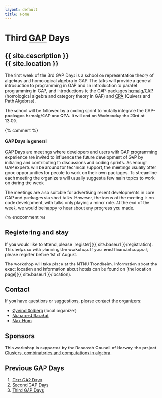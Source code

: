 ```yaml
---
layout: default
title: Home
---
```


# Third [GAP](http://www.gap-system.org/) Days
## {{ site.description }}<br> {{ site.location }}

The first week of the 3rd GAP Days is a school on representation
theory of algebras and homological algebra in GAP. The talks will
provide a general introduction to programming in GAP and an
introduction to parallel programming in GAP, and introductions to the
GAP-packages [homalg/CAP](http://homalg.math.rwth-aachen.de/)
(homological algebra and category theory in GAP) and
[QPA](http://www.math.ntnu.no/~oyvinso/QPA/) (Quivers and Path
Algebras).

The school will be followed by a coding sprint to mutally integrate
the GAP-packages homalg/CAP and QPA. It will end on Wednesday the 23rd at
13:00.


{% comment %}

#### GAP Days in general

[GAP](http://www.gap-system.org/) Days are meetings where developers and users
with GAP programming experience are invited to influence the future
development of GAP by initiating and contributing to discussions and coding
sprints. As enough GAP experts will be around for technical support, the
meetings usually offer good opportunities for people to work on their own
packages. To streamline each meeting the organizers will usually suggest a few
main topics to work on during the week.

The meetings are also suitable for advertising recent developments in core GAP
and packages via short talks. However, the focus of the meeting is on code
development, with talks only playing a minor role. At the end of the week, we
would be happy to hear about any progress you made.

{% endcomment %}

## Registering and stay

If you would like to attend, please [register]({{ site.baseurl }}/registration). This helps us
with planning the workshop. If you need financial support, please
register before 1st of August.

The workshop will take place at the NTNU Trondheim. Information about the
exact location and information about hotels
can be found on [the location page]({{ site.baseurl }}/location).

## <a name="contact"></a> Contact

If you have questions or suggestions, please contact the organizers:

* [Øyvind Solberg](mailto:oyvind.solberg@math.ntnu.no) (local organizer)
* [Mohamed Barakat](mailto:mohamed.barakat@rwth-aachen.de)
* [Max Horn](mailto:max.horn@math.uni-giessen.de)


## Sponsors

This workshop is supported by the Research Council of Norway, the
project
[Clusters, combinatorics and computations in algebra](https://www.cristin.no/app/projects/show.jsf?id=452886).

## Previous GAP Days

1.  <a href="http://gapdays2014.coxeter.de/">First GAP Days</a>
2.  <a href="/gapdays2015-spring/">Second GAP Days</a>
3.  <a href="/gapdays2015-fall/">Third GAP Days</a>
